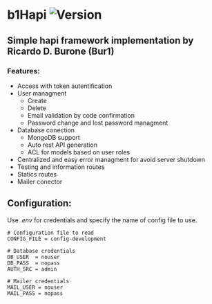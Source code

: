 # b1Hapi ![Version](https://img.shields.io/github/package-json/v/rburone/b1Hapi?color=green)
## Simple hapi framework implementation by Ricardo D. Burone (Bur1)
### Features:
- Access with token autentification
- User managment
    - Create
    - Delete
    - Email validation by code confirmation
    - Password change and lost password managment
- Database conection
    - MongoDB support
    - Auto rest API generation
    - ACL for models based on user roles
- Centralized and easy error managment for avoid server shutdown
- Testing and information routes
- Statics routes
- Mailer conector

## Configuration:
Use _.env_ for credentials and specify the name of config file to use.
```
# Configuration file to read
CONFIG_FILE = config-development

# Database credentials
DB_USER  = nouser
DB_PASS  = nopass
AUTH_SRC = admin

# Mailer credentials
MAIL_USER = nouser
MAIL_PASS = nopass

```
